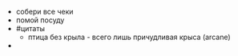 - собери все чеки
- помой посуду
- #цитаты
	- птица без крыла - всего лишь причудливая крыса (arcane)
-